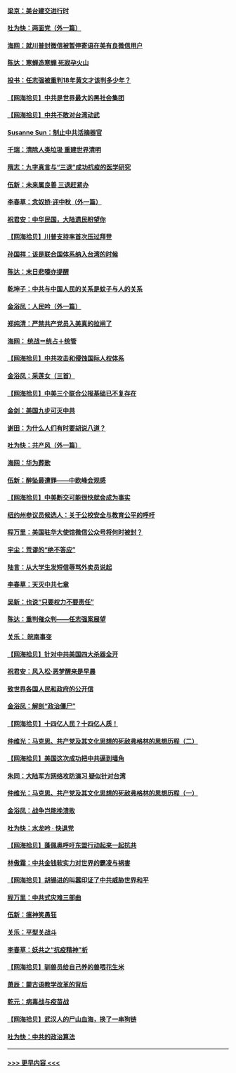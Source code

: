 #### [梁京：美台建交进行时](../pages/nsc993/n12424066.md?t=09232302) 
#### [吐为快：两面党（外一篇）](../pages/nsc993/n12424043.md?t=09232302) 
#### [海网：就川普封微信被暂停寄语在美有良微信用户](../pages/nsc993/n12424021.md?t=09232302) 
#### [陈达：寒蝉造寒蝉 死寂孕火山](../pages/nsc993/n12423958.md?t=09232302) 
#### [投书：任志强被重判18年黄文才该判多少年？](../pages/nsc993/n12423672.md?t=09232302) 
#### [【网海拾贝】中共是世界最大的黑社会集团](../pages/nsc993/n12423543.md?t=09232302) 
#### [【网海拾贝】中共不敢对台湾动武](../pages/nsc993/n12421418.md?t=09232302) 
#### [Susanne Sun：制止中共活摘器官](../pages/nsc993/n12419654.md?t=09232302) 
#### [千瑞：清除人类垃圾 重建世界清明](../pages/nsc993/n12419414.md?t=09232302) 
#### [隋志：九字真言与“三退”成功抗疫的医学研究](../pages/nsc993/n12419248.md?t=09232302) 
#### [伍新：未来属良善 三退赶紧办](../pages/nsc993/n12418496.md?t=09232302) 
#### [李春草：念奴娇·迎中秋（外一篇）](../pages/nsc993/n12418465.md?t=09232302) 
#### [祝君安：中华民国，大陆遗民盼望你](../pages/nsc993/n12418089.md?t=09232302) 
#### [【网海拾贝】川普支持率首次压过拜登](../pages/nsc993/n12418050.md?t=09232302) 
#### [孙国祥：该是联合国体系纳入台湾的时候](../pages/nsc993/n12417369.md?t=09232302) 
#### [陈达：末日悲嚎亦提醒](../pages/nsc993/n12416736.md?t=09232302) 
#### [乾坤子：中共与中国人民的关系是蚊子与人的关系](../pages/nsc993/n12416632.md?t=09232302) 
#### [金浴凤：人民吟（外一篇）](../pages/nsc993/n12416567.md?t=09232302) 
#### [郑纯清：严禁共产党员入美真的拉闸了](../pages/nsc993/n12416550.md?t=09232302) 
#### [海网： 统战＝统占＋统管](../pages/nsc993/n12416404.md?t=09232302) 
#### [【网海拾贝】中共攻击和侵蚀国际人权体系](../pages/nsc993/n12416250.md?t=09232302) 
#### [金浴凤：采莲女（三首）](../pages/nsc993/n12415517.md?t=09232302) 
#### [【网海拾贝】中美三个联合公报基础已不复存在](../pages/nsc993/n12415054.md?t=09232302) 
#### [金剑：美国九步可灭中共](../pages/nsc993/n12413183.md?t=09232302) 
#### [谢田：为什么人们有时要胡说八道？](../pages/nsc993/n12411861.md?t=09232302) 
#### [吐为快：共产风（外一篇）](../pages/nsc993/n12411761.md?t=09232302) 
#### [海网：华为葬歌](../pages/nsc993/n12410381.md?t=09232302) 
#### [伍新：醉坠最遭罪——中欧峰会观感](../pages/nsc993/n12410364.md?t=09232302) 
#### [【网海拾贝】中美断交可能很快就会成为事实](../pages/nsc993/n12409495.md?t=09232302) 
#### [纽约州参议员候选人：关于公校安全与教育公平的呼吁](../pages/nsc993/n12409228.md?t=09232302) 
#### [程万里：美国驻华大使馆微信公众号将何时被封？](../pages/nsc993/n12407397.md?t=09232302) 
#### [宇尘：荒谬的“绝不答应”](../pages/nsc993/n12407360.md?t=09232302) 
#### [陆言：从大学生发短信辱骂外卖员说起](../pages/nsc993/n12407285.md?t=09232302) 
#### [李春草：天灭中共七章](../pages/nsc993/n12406988.md?t=09232302) 
#### [吴新：也说“只要权力不要责任”](../pages/nsc993/n12406966.md?t=09232302) 
#### [陈达：重判催众判——任志强案展望](../pages/nsc993/n12404540.md?t=09232302) 
#### [关乐： 皖南事变](../pages/nsc993/n12404288.md?t=09232302) 
#### [【网海拾贝】针对中共美国四大杀器全开](../pages/nsc993/n12404172.md?t=09232302) 
#### [祝君安：风入松‧恶梦醒来是早晨](../pages/nsc993/n12401953.md?t=09232302) 
#### [致世界各国人民和政府的公开信](../pages/nsc993/n12401824.md?t=09232302) 
#### [金浴凤：解剖“政治僵尸”](../pages/nsc993/n12401808.md?t=09232302) 
#### [【网海拾贝】十四亿人民？十四亿人质！](../pages/nsc993/n12401708.md?t=09232302) 
#### [仲维光：马克思、共产党及其文化思想的死敌弗格林的思想历程（二）](../pages/nsc993/n12399107.md?t=09232302) 
#### [【网海拾贝】美国这次成功把中共逼到墙角](../pages/nsc993/n12400173.md?t=09232302) 
#### [朱同：大陆军方网络攻防演习 疑似针对台湾](../pages/nsc993/n12399868.md?t=09232302) 
#### [仲维光：马克思、共产党及其文化思想的死敌弗格林的思想历程（一）](../pages/nsc993/n12398341.md?t=09232302) 
#### [金浴凤：战争岂能挽溃败](../pages/nsc993/n12398855.md?t=09232302) 
#### [吐为快：水龙吟 · 快退党](../pages/nsc993/n12398849.md?t=09232302) 
#### [【网海拾贝】蓬佩奥呼吁东盟行动起来一起抗共](../pages/nsc993/n12398291.md?t=09232302) 
#### [林傲霜：中共金钱软实力对世界的霸凌与祸害](../pages/nsc993/n12397515.md?t=09232302) 
#### [【网海拾贝】胡锡进的叫嚣印证了中共威胁世界和平](../pages/nsc993/n12397455.md?t=09232302) 
#### [程万里：中共式灾难三部曲](../pages/nsc993/n12397106.md?t=09232302) 
#### [伍新：瘟神笑愚狂](../pages/nsc993/n12397052.md?t=09232302) 
#### [关乐：平型关战斗](../pages/nsc993/n12395387.md?t=09232302) 
#### [李春草：妖共之“抗疫精神”析](../pages/nsc993/n12395240.md?t=09232302) 
#### [【网海拾贝】驯兽员给自己养的兽喂花生米](../pages/nsc993/n12393919.md?t=09232302) 
#### [萧辰：蒙古语教学改革的背后](../pages/nsc993/n12393677.md?t=09232302) 
#### [乾元：病毒战与疫苗战](../pages/nsc993/n12393107.md?t=09232302) 
#### [【网海拾贝】武汉人的尸山血海，换了一串狗链](../pages/nsc993/n12393043.md?t=09232302) 
#### [吐为快：中共的政治算法](../pages/nsc993/n12390506.md?t=09232302) 

----
#### [ >>> 更早内容 <<< ](../indexes/nsc993-earlier.md)
